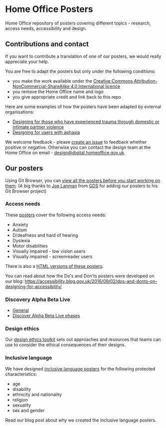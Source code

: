 
# Home Office Posters
Home Office repository of posters covering different topics - research, access needs, accessibility and design.  

## Contributions and contact

If you want to contribute a translation of one of our posters, we would really appreciate your help.

You are free to adapt the posters but only under the following conditions:

* you make the work available under the [Creative Commons Attribution-NonCommercial-ShareAlike 4.0 International licence](https://creativecommons.org/licenses/by-nc-sa/4.0/)
* you remove the Home Office name and logo
* you give appropriate credit and link back to this repo

Here are some examples of how the posters have been adapted by external organisations:

* [Designing for those who have experienced trauma through domestic or intimate partner violence](https://bit.ly/2JkAnFA) 
* [Designing for users with aphasia](https://bit.ly/2kVbGFm) 

We welcome feedback - please [create an issue](https://github.com/UKHomeOffice/posters/issues) to feedback whether positive or negative. Otherwise you can contact the design team at the Home Office on email - [design@digital.homeoffice.gov.uk](mailto:design@digital.homeoffice.gov.uk).

## Our posters  
Using Git Browser, you can [view all the posters before you start working on them](http://www.git-browser.com/ukhomeoffice/posters/accessibility). (A big thanks to [Joe Lanman](https://twitter.com/joelanman) from [GDS](https://twitter.com/gdsteam) for adding our posters to his Git Browser project)  

### Access needs

These [posters](https://github.com/UKHomeOffice/posters/blob/master/accessibility/dos-donts/posters_en-UK/accessibility-posters-set.pdf) cover the following access needs:
* Anxiety
* Autism
* D/deafness and hard of hearing
* Dyslexia
* Motor disabilities
* Visually impaired - low vision users
* Visually impaired - screenreader users

There is also a [HTML versions of these posters](https://ukhomeoffice.github.io/accessibility-posters/).

You can read about how the Do's and Don'ts posters were developed on our blog: https://accessibility.blog.gov.uk/2016/09/02/dos-and-donts-on-designing-for-accessibility/

### Discovery Alpha Beta Live

* [General](https://github.com/UKHomeOffice/posters/blob/master/design/discovery-alpha-beta-live/DiscoveryAlphaBetaLive_OnePage.pdf)
* [Discover Alpha Beta Live phases](https://github.com/UKHomeOffice/posters/blob/master/design/discovery-alpha-beta-live/DiscoveryAlphaBetaLive_Individual.pdf)

### Design ethics
Our [design ethics toolkit](https://github.com/UKHomeOffice/posters/tree/master/design/Design%20ethics) sets out approaches and resources that teams can use to consider the ethical consequences of their designs.

### Inclusive language
We have designed [inclusive language posters]() for the following protected characteristics:
* age
* disability
* ethnicity and nationality
* religion
* sexuality
* sex and gender
 
Read our blog post about why we created the inclusive language posters.
